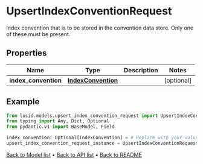 # UpsertIndexConventionRequest

Index convention that is to be stored in the convention data store. Only one of these must be present.
## Properties
Name | Type | Description | Notes
------------ | ------------- | ------------- | -------------
**index_convention** | [**IndexConvention**](IndexConvention.md) |  | [optional] 
## Example

```python
from lusid.models.upsert_index_convention_request import UpsertIndexConventionRequest
from typing import Any, Dict, Optional
from pydantic.v1 import BaseModel, Field

index_convention: Optional[IndexConvention] = # Replace with your value
upsert_index_convention_request_instance = UpsertIndexConventionRequest(index_convention=index_convention)

```

[Back to Model list](../README.md#documentation-for-models) &#8226; [Back to API list](../README.md#documentation-for-api-endpoints) &#8226; [Back to README](../README.md)

